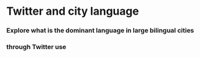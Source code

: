 # Twitter and city language

### Explore what is the dominant language in large bilingual cities
### through Twitter use
